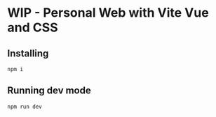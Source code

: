 # WIP - Personal Web with Vite Vue and CSS
 
## Installing

 ```npm i```
   
## Running dev mode

```npm run dev```
